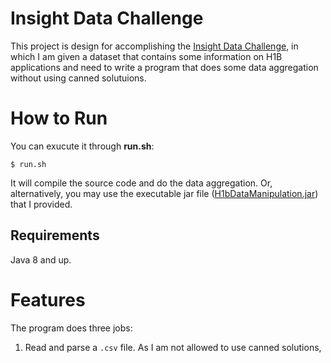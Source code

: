 # Insight Data Challenge

This project is design for accomplishing the [Insight Data Challenge](https://github.com/InsightDataScience/h1b_statistics), in which I am given a dataset that contains some information on H1B applications and need to write a program that does some data aggregation without using canned solutuions.

# How to Run

You can exucute it through **run.sh**:
```
$ run.sh
```
It will compile the source code and do the data aggregation. Or, alternatively, you may use the executable jar file ([H1bDataManipulation.jar](https://github.com/skuimsc/Insight_data_challenge/blob/master/H1bDataManipulation.jar "H1bDataManipulation.jar")) that I provided.
## Requirements
Java 8 and up.

# Features

The program does three jobs:

 1. Read and parse a `.csv` file. As I am not allowed to use canned solutions,  

<!--stackedit_data:
eyJoaXN0b3J5IjpbMTY4NjcyOTg4MSwzMjIxODA4OCwtODM4ND
E4NDMxLDQ1NDY4MzAzLC0xMjQwMDU0MzgwLC0xNDkwOTgzNTcx
LDEyMDE4MTkyOCw1ODQwMDYxMzgsLTE1NTkzMjE3NTcsLTE3ND
M0NjQ0NjldfQ==
-->